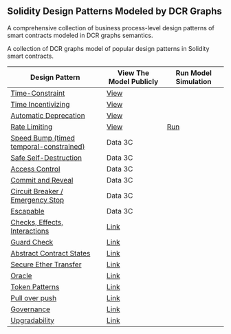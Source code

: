 ## Solidity Design Patterns Modeled by DCR Graphs

A comprehensive collection of business process-level design patterns of smart contracts modeled in DCR graphs semantics.

A collection of DCR graphs model of popular design patterns in Solidity smart contracts.

| Design Pattern                                                                         | View The Model Publicly                                                               | Run Model Simulation                                                       |
| -------------------------------------------------------------------------------------- | ------------------------------------------------------------------------------------- | -------------------------------------------------------------------------- |
| [Time-Constraint](/design-pattern-models/time-constraint.md)                           | [View](https://dcrgraphs.net/tool/main/Graph?id=db8ca57a-5808-46a8-9c8d-b74c640a0d81) |
| [Time Incentivizing](/design-pattern-models/time-incentivizing.md)                     | [View](https://dcrgraphs.net/tool/main/Graph?id=e7ee7bd3-99a3-40a7-bbb7-09e00da6e2c4) |
| [Automatic Deprecation](/design-pattern-models/automatic-deprecation.md)               | [View](https://dcrgraphs.net/tool/main/Graph?id=2f318f9f-8696-4237-89bd-177692439328) |
| [Rate Limiting](/design-pattern-models/rate-limiting.md)                               | [View](https://dcrgraphs.net/tool/main/Graph?id=00307896-5158-418e-bd05-20b90c57f05c) | [Run](https://sim.dcrgraphs.net?code=00307896-5158-418e-bd05-20b90c57f05c) |
| [Speed Bump (timed temporal-constrained)](/design-pattern-models/speed-bump.md)        | Data 3C                                                                               |
| [Safe Self-Destruction](/design-pattern-models/safe-self-destruction.md)               | Data 3C                                                                               |
| [Access Control](/design-pattern-models/access-control.md)                             | Data 3C                                                                               |
| [Commit and Reveal](/design-pattern-models/commit-and-reveal.md)                       | Data 3C                                                                               |
| [Circuit Breaker / Emergency Stop](/design-pattern-models/circuit-breaker.md)          | Data 3C                                                                               |
| [Escapable](/design-pattern-models/escapable.md)                                       | Data 3C                                                                               |
| [Checks, Effects, Interactions](/design-pattern-models/checks-effects-interactions.md) | [Link](https://dcrgraphs.net/tool/main/Graph?id=ec253dfe-6989-42f9-b0d3-252ca8554b97) |
| [Guard Check](/design-pattern-models/guard-check.md)                                   | [Link](https://dcrgraphs.net/tool/main/Graph?id=f3544df8-edac-433f-9047-245b7b717888) |
| [Abstract Contract States](/design-pattern-models/abstract-contract-states.md)         | [Link](https://dcrgraphs.net/tool/main/Graph?id=281ec871-a868-49dc-8988-b599dae52562) |
| [Secure Ether Transfer](/design-pattern-models/secure-ether-transfer.md)               | [Link](https://dcrgraphs.net/tool/main/Graph?id=35fa88cb-1bfb-4aad-97bd-e2ae9c8be5fb) |
| [Oracle](/design-pattern-models/oracle.md)                                             | [Link](https://dcrgraphs.net/tool/main/Graph?id=35fa88cb-1bfb-4aad-97bd-e2ae9c8be5fb) |
| [Token Patterns](/design-pattern-models/token-patterns.md)                             | [Link](https://dcrgraphs.net/tool/main/Graph?id=41157b2a-d8ce-4832-8994-c54839987b91) |
| [Pull over push](/design-pattern-models/pull-over-push.md)                             | [Link](https://dcrgraphs.net/tool/main/Graph?id=41157b2a-d8ce-4832-8994-c54839987b91) |
| [Governance](/design-pattern-models/governance.md)                                     | [Link](https://dcrgraphs.net/tool/main/Graph?id=341dab9d-3bec-4164-80f1-4ee6543863f4) |
| [Upgradability](/design-pattern-models/upgradability.md)                               | [Link](https://dcrgraphs.net/tool/main/Graph?id=e7ee7bd3-99a3-40a7-bbb7-09e00da6e2c4) |

